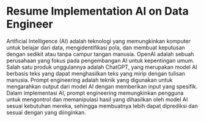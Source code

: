 # Resume Implementation AI on Data Engineer

Artificial Intelligence (AI) adalah teknologi yang memungkinkan komputer untuk belajar dari data, mengidentifikasi pola, dan membuat keputusan dengan sedikit atau tanpa campur tangan manusia. OpenAI adalah sebuah perusahaan yang fokus pada pengembangan AI untuk kepentingan umum. Salah satu produk unggulannya adalah ChatGPT, yang merupakan model AI berbasis teks yang dapat menghasilkan teks yang mirip dengan tulisan manusia. Prompt engineering adalah teknik yang digunakan untuk mengarahkan output dari model AI dengan memberikan input yang spesifik. Dalam implementasi AI, prompt engineering memungkinkan pengguna untuk mengontrol dan memanipulasi hasil yang dihasilkan oleh model AI sesuai kebutuhan mereka, sehingga membuatnya lebih dapat diprediksi dan sesuai dengan yang diinginkan.